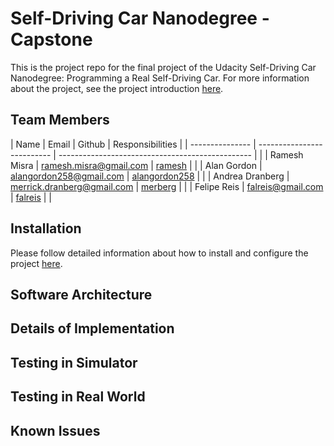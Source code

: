 # Self-Driving Car Nanodegree - Capstone

This is the project repo for the final project of the Udacity Self-Driving Car Nanodegree: Programming a Real Self-Driving Car. For more information about the project, see the project introduction [here](https://classroom.udacity.com/nanodegrees/nd013/parts/6047fe34-d93c-4f50-8336-b70ef10cb4b2/modules/e1a23b06-329a-4684-a717-ad476f0d8dff/lessons/462c933d-9f24-42d3-8bdc-a08a5fc866e4/concepts/5ab4b122-83e6-436d-850f-9f4d26627fd9).


## Team Members

| Name            | Email                      | Github                                           | Responsibilities | 
| --------------- | -------------------------- | ------------------------------------------------ | |
| Ramesh Misra    | ramesh.misra@gmail.com     | [ramesh](http://github.com/ramesh)               | |
| Alan Gordon     | alangordon258@gmail.com    | [alangordon258](http://github.com/alangordon258) | |
| Andrea Dranberg | merrick.dranberg@gmail.com | [merberg](http://github.com/merberg)             | |
| Felipe Reis     | falreis@gmail.com          | [falreis](http://github.com/falreis)             | |


## Installation

Please follow detailed information about how to install and configure the project [here](https://github.com/Merberg/CarND-Capstone/blob/master/installation.md).


## Software Architecture


## Details of Implementation

## Testing in Simulator

## Testing in Real World

## Known Issues
